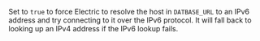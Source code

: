 Set to `true` to force Electric to resolve the host in `DATBASE_URL` to an IPv6 address and try connecting to it over the IPv6 protocol. It will fall back to looking up an IPv4 address if the IPv6 lookup fails.
